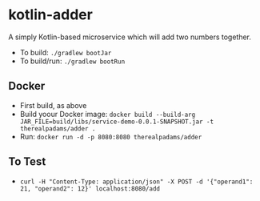 # kotlin-adder
A simply Kotlin-based microservice which will add two numbers together.

- To build: `./gradlew bootJar`
- To build/run: `./gradlew bootRun`

## Docker
- First build, as above
- Build yoour Docker image: `docker build --build-arg JAR_FILE=build/libs/service-demo-0.0.1-SNAPSHOT.jar -t therealpadams/adder .`
- Run: `docker run -d -p 8080:8080 therealpadams/adder`

## To Test
- `curl -H "Content-Type: application/json" -X POST -d '{"operand1": 21, "operand2": 12}' localhost:8080/add`
